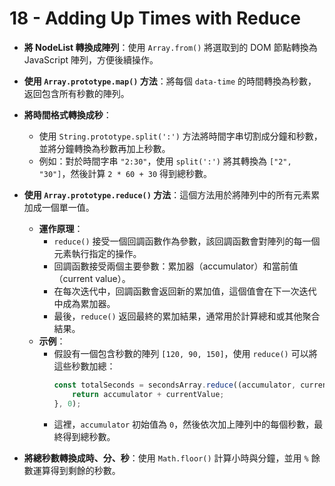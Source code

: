 # 18 - Adding Up Times with Reduce

- **將 NodeList 轉換成陣列**：使用 `Array.from()` 將選取到的 DOM 節點轉換為 JavaScript 陣列，方便後續操作。

- **使用 `Array.prototype.map()` 方法**：將每個 `data-time` 的時間轉換為秒數，返回包含所有秒數的陣列。

- **將時間格式轉換成秒**：
  - 使用 `String.prototype.split(':')` 方法將時間字串切割成分鐘和秒數，並將分鐘轉換為秒數再加上秒數。
  - 例如：對於時間字串 `"2:30"`，使用 `split(':')` 將其轉換為 `["2", "30"]`，然後計算 `2 * 60 + 30` 得到總秒數。

- **使用 `Array.prototype.reduce()` 方法**：這個方法用於將陣列中的所有元素累加成一個單一值。
  - **運作原理**：
    - `reduce()` 接受一個回調函數作為參數，該回調函數會對陣列的每一個元素執行指定的操作。
    - 回調函數接受兩個主要參數：累加器（accumulator）和當前值（current value）。
    - 在每次迭代中，回調函數會返回新的累加值，這個值會在下一次迭代中成為累加器。
    - 最後，`reduce()` 返回最終的累加結果，通常用於計算總和或其他聚合結果。
  - **示例**：
    - 假設有一個包含秒數的陣列 `[120, 90, 150]`，使用 `reduce()` 可以將這些秒數加總：
      ```javascript
      const totalSeconds = secondsArray.reduce((accumulator, currentValue) => {
          return accumulator + currentValue;
      }, 0);
      ```
    - 這裡，`accumulator` 初始值為 `0`，然後依次加上陣列中的每個秒數，最終得到總秒數。

- **將總秒數轉換成時、分、秒**：使用 `Math.floor()` 計算小時與分鐘，並用 `%` 餘數運算得到剩餘的秒數。
